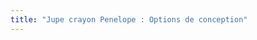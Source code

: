 ```yaml
---
title: "Jupe crayon Penelope : Options de conception"
---
```


<PatternOptions pattern='penelope' />
